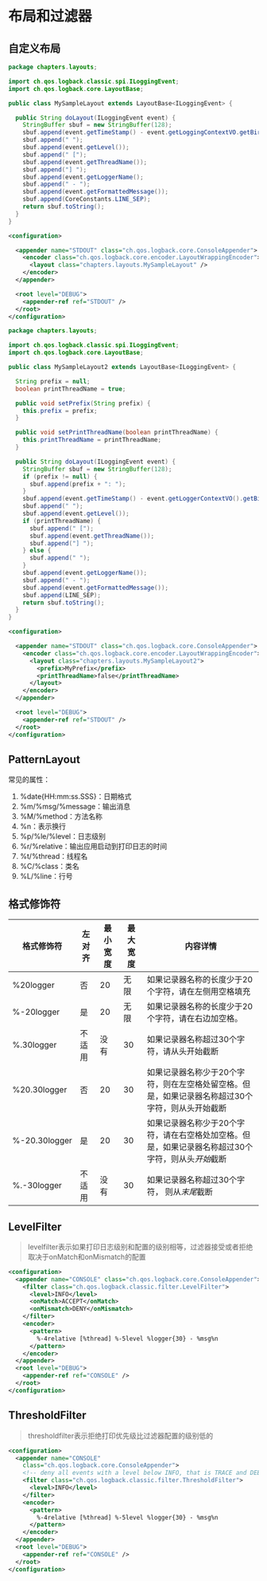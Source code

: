 # 布局和过滤器

## 自定义布局

```java
package chapters.layouts;

import ch.qos.logback.classic.spi.ILoggingEvent;
import ch.qos.logback.core.LayoutBase;

public class MySampleLayout extends LayoutBase<ILoggingEvent> {

  public String doLayout(ILoggingEvent event) {
    StringBuffer sbuf = new StringBuffer(128);
    sbuf.append(event.getTimeStamp() - event.getLoggingContextVO.getBirthTime());
    sbuf.append(" ");
    sbuf.append(event.getLevel());
    sbuf.append(" [");
    sbuf.append(event.getThreadName());
    sbuf.append("] ");
    sbuf.append(event.getLoggerName();
    sbuf.append(" - ");
    sbuf.append(event.getFormattedMessage());
    sbuf.append(CoreConstants.LINE_SEP);
    return sbuf.toString();
  }
}
```

```xml
<configuration>

  <appender name="STDOUT" class="ch.qos.logback.core.ConsoleAppender">
    <encoder class="ch.qos.logback.core.encoder.LayoutWrappingEncoder">
      <layout class="chapters.layouts.MySampleLayout" />
    </encoder>
  </appender>

  <root level="DEBUG">
    <appender-ref ref="STDOUT" />
  </root>
</configuration>
```

```java
package chapters.layouts;

import ch.qos.logback.classic.spi.ILoggingEvent;
import ch.qos.logback.core.LayoutBase;

public class MySampleLayout2 extends LayoutBase<ILoggingEvent> {

  String prefix = null;
  boolean printThreadName = true;

  public void setPrefix(String prefix) {
    this.prefix = prefix;
  }

  public void setPrintThreadName(boolean printThreadName) {
    this.printThreadName = printThreadName;
  }

  public String doLayout(ILoggingEvent event) {
    StringBuffer sbuf = new StringBuffer(128);
    if (prefix != null) {
      sbuf.append(prefix + ": ");
    }
    sbuf.append(event.getTimeStamp() - event.getLoggerContextVO().getBirthTime());
    sbuf.append(" ");
    sbuf.append(event.getLevel());
    if (printThreadName) {
      sbuf.append(" [");
      sbuf.append(event.getThreadName());
      sbuf.append("] ");
    } else {
      sbuf.append(" ");
    }
    sbuf.append(event.getLoggerName());
    sbuf.append(" - ");
    sbuf.append(event.getFormattedMessage());
    sbuf.append(LINE_SEP);
    return sbuf.toString();
  }
}
```

```xml
<configuration>

  <appender name="STDOUT" class="ch.qos.logback.core.ConsoleAppender">
    <encoder class="ch.qos.logback.core.encoder.LayoutWrappingEncoder">
      <layout class="chapters.layouts.MySampleLayout2"> 
        <prefix>MyPrefix</prefix>
        <printThreadName>false</printThreadName>
      </layout>
    </encoder>
  </appender>

  <root level="DEBUG">
    <appender-ref ref="STDOUT" />
  </root>
</configuration>
```

## PatternLayout

常见的属性：

1. %date{HH:mm:ss.SSS}：日期格式
2. %m/%msg/%message：输出消息
3. %M/%method：方法名称
4. %n：表示换行
5. %p/%le/%level：日志级别
6. %r/%relative：输出应用启动到打印日志的时间
7. %t/%thread：线程名
8. %C/%class：类名
9. %L/%line：行号

## 格式修饰符

| 格式修饰符    | 左对齐 | 最小宽度 | 最大宽度 | 内容详情                                                     |
| ------------- | ------ | -------- | -------- | ------------------------------------------------------------ |
| %20logger     | 否     | 20       | 无限     | 如果记录器名称的长度少于20个字符，请在左侧用空格填充         |
| %-20logger    | 是     | 20       | 无限     | 如果记录器名称的长度少于20个字符，请在右边加空格。           |
| %.30logger    | 不适用 | 没有     | 30       | 如果记录器名称超过30个字符，请从头开始截断                   |
| %20.30logger  | 否     | 20       | 30       | 如果记录器名称少于20个字符，则在左空格处留空格。但是，如果记录器名称超过30个字符，则从头开始截断 |
| %-20.30logger | 是     | 20       | 30       | 如果记录器名称少于20个字符，请在右空格处加空格。但是，如果记录器名称超过30个字符，则从头*开始*截断 |
| %.-30logger   | 不适用 | 没有     | 30       | 如果记录器名称超过30个字符， 则从*末尾*截断                  |

## LevelFilter

> levelfilter表示如果打印日志级别和配置的级别相等，过滤器接受或者拒绝取决于onMatch和onMismatch的配置

```xml
<configuration>
  <appender name="CONSOLE" class="ch.qos.logback.core.ConsoleAppender">
    <filter class="ch.qos.logback.classic.filter.LevelFilter">
      <level>INFO</level>
      <onMatch>ACCEPT</onMatch>
      <onMismatch>DENY</onMismatch>
    </filter>
    <encoder>
      <pattern>
        %-4relative [%thread] %-5level %logger{30} - %msg%n
      </pattern>
    </encoder>
  </appender>
  <root level="DEBUG">
    <appender-ref ref="CONSOLE" />
  </root>
</configuration>
```

## ThresholdFilter

> thresholdfilter表示拒绝打印优先级比过滤器配置的级别低的

```xml
<configuration>
  <appender name="CONSOLE"
    class="ch.qos.logback.core.ConsoleAppender">
    <!-- deny all events with a level below INFO, that is TRACE and DEBUG -->
    <filter class="ch.qos.logback.classic.filter.ThresholdFilter">
      <level>INFO</level>
    </filter>
    <encoder>
      <pattern>
        %-4relative [%thread] %-5level %logger{30} - %msg%n
      </pattern>
    </encoder>
  </appender>
  <root level="DEBUG">
    <appender-ref ref="CONSOLE" />
  </root>
</configuration>
```


